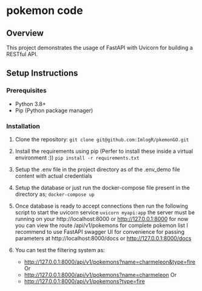 # pokemon code 

## Overview

This project demonstrates the usage of FastAPI with Uvicorn for building a RESTful API.

## Setup Instructions

### Prerequisites

- Python 3.8+
- Pip (Python package manager)

### Installation

1. Clone the repository:
   `git clone git@github.com:ImlogR/pkemonGO.git`

2. Install the requirements using pip (Perfer to install these inside a virtual environment :))
    `pip install -r requirements.txt`

3. Setup the .env file in the project directory as of the .env_demo file content with actual credentials

4. Setup the database or just run the docker-compose file present in the directory as;
    `docker-compose up`

5. Once database is ready to accept connections then run the following script to start the uvicorn service
    `uvicorn myapi:app`
    the server must be running on your http://localhost:8000 or http://127.0.0.1:8000 for now
    you can view the route /api/v1/pokemons for complete pokemon list
    I recommend to use FastAPI swagger UI for convenience for passing parameters at http://localhost:8000/docs or http://127.0.0.1:8000/docs

6. You can test the filtering system as:
    - http://127.0.0.1:8000/api/v1/pokemons?name=charmeleon&type=fire Or
    - http://127.0.0.1:8000/api/v1/pokemons?name=charmeleon Or
    - http://127.0.0.1:8000/api/v1/pokemons?type=fire